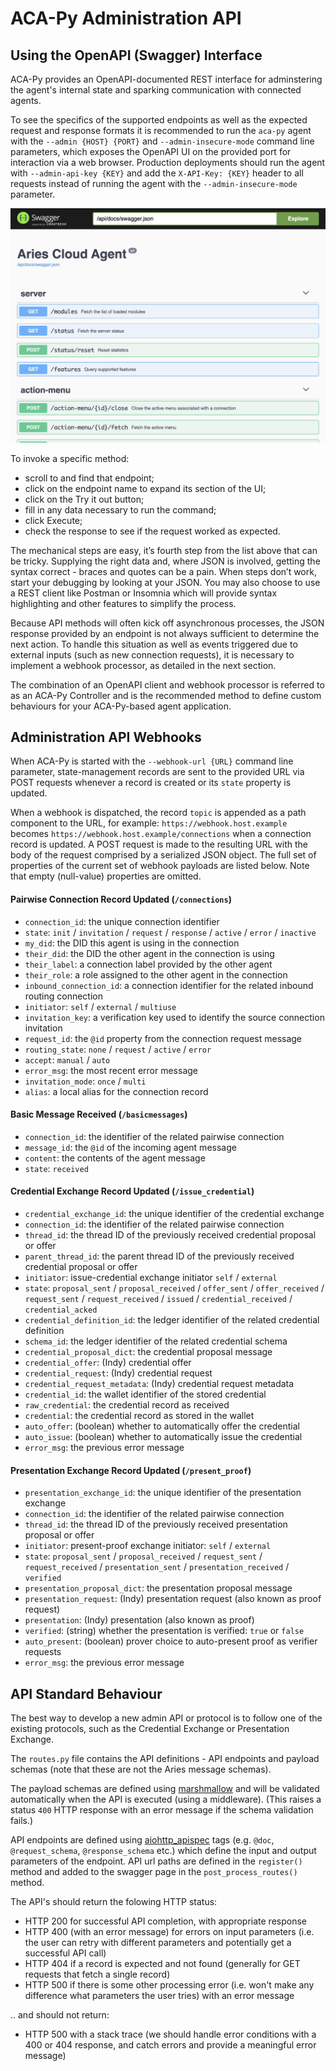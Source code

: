 # ACA-Py Administration API

## Using the OpenAPI (Swagger) Interface

ACA-Py provides an OpenAPI-documented REST interface for adminstering the agent's internal state and sparking communication with connected agents.

To see the specifics of the supported endpoints as well as the expected request and response formats it is recommended to run the `aca-py` agent with the `--admin {HOST} {PORT}` and `--admin-insecure-mode` command line parameters, which exposes the OpenAPI UI on the provided port for interaction via a web browser. Production deployments should run the agent with `--admin-api-key {KEY}` and add the `X-API-Key: {KEY}` header to all requests instead of running the agent with the `--admin-insecure-mode` parameter.

![Admin API Screenshot](/docs/assets/adminApi.png)

To invoke a specific method:

 * scroll to and find that endpoint;
 * click on the endpoint name to expand its section of the UI;
 * click on the Try it out button;
 * fill in any data necessary to run the command;
 * click Execute;
 * check the response to see if the request worked as expected.

The mechanical steps are easy, it’s fourth step from the list above that can be tricky. Supplying the right data and, where JSON is involved, getting the syntax correct - braces and quotes can be a pain. When steps don’t work, start your debugging by looking at your JSON. You may also choose to use a REST client like Postman or Insomnia which will provide syntax highlighting and other features to simplify the process.

Because API methods will often kick off asynchronous processes, the JSON response provided by an endpoint is not always sufficient to determine the next action. To handle this situation as well as events triggered due to external inputs (such as new connection requests), it is necessary to implement a webhook processor, as detailed in the next section.

The combination of an OpenAPI client and webhook processor is referred to as an ACA-Py Controller and is the recommended method to define custom behaviours for your ACA-Py-based agent application.

## Administration API Webhooks

When ACA-Py is started with the `--webhook-url {URL}` command line parameter, state-management records are sent to the provided URL via POST requests whenever a record is created or its `state` property is updated.

When a webhook is dispatched, the record `topic` is appended as a path component to the URL, for example: `https://webhook.host.example` becomes `https://webhook.host.example/connections` when a connection record is updated. A POST request is made to the resulting URL with the body of the request comprised by a serialized JSON object. The full set of properties of the current set of webhook payloads are listed below. Note that empty (null-value) properties are omitted.

#### Pairwise Connection Record Updated (`/connections`)

 * `connection_id`: the unique connection identifier
 * `state`: `init` / `invitation` / `request` / `response` / `active` / `error` / `inactive`
 * `my_did`: the DID this agent is using in the connection
 * `their_did`: the DID the other agent in the connection is using
 * `their_label`: a connection label provided by the other agent
 * `their_role`: a role assigned to the other agent in the connection
 * `inbound_connection_id`: a connection identifier for the related inbound routing connection
 * `initiator`: `self` / `external` / `multiuse`
 * `invitation_key`: a verification key used to identify the source connection invitation
 * `request_id`: the `@id` property from the connection request message
 * `routing_state`: `none` / `request` / `active` / `error`
 * `accept`: `manual` / `auto`
 * `error_msg`: the most recent error message
 * `invitation_mode`: `once` / `multi`
 * `alias`: a local alias for the connection record

#### Basic Message Received (`/basicmessages`)

 * `connection_id`: the identifier of the related pairwise connection
 * `message_id`: the `@id` of the incoming agent message
 * `content`: the contents of the agent message
 * `state`: `received`

#### Credential Exchange Record Updated (`/issue_credential`)

* `credential_exchange_id`: the unique identifier of the credential exchange
* `connection_id`: the identifier of the related pairwise connection
* `thread_id`: the thread ID of the previously received credential proposal or offer
* `parent_thread_id`: the parent thread ID of the previously received credential proposal or offer
* `initiator`: issue-credential exchange initiator `self` / `external`
* `state`: `proposal_sent` / `proposal_received` / `offer_sent` / `offer_received` / `request_sent` / `request_received` / `issued` / `credential_received` / `credential_acked`
* `credential_definition_id`: the ledger identifier of the related credential definition
* `schema_id`: the ledger identifier of the related credential schema
* `credential_proposal_dict`: the credential proposal message
* `credential_offer`: (Indy) credential offer
* `credential_request`: (Indy) credential request
* `credential_request_metadata`: (Indy) credential request metadata
* `credential_id`: the wallet identifier of the stored credential
* `raw_credential`: the credential record as received
* `credential`: the credential record as stored in the wallet
* `auto_offer`: (boolean) whether to automatically offer the credential
* `auto_issue`: (boolean) whether to automatically issue the credential
* `error_msg`: the previous error message

#### Presentation Exchange Record Updated (`/present_proof`)

 * `presentation_exchange_id`: the unique identifier of the presentation exchange
 * `connection_id`: the identifier of the related pairwise connection
 * `thread_id`: the thread ID of the previously received presentation proposal or offer
 * `initiator`: present-proof exchange initiator: `self` / `external`
 * `state`: `proposal_sent` / `proposal_received` / `request_sent` / `request_received` / `presentation_sent` / `presentation_received` / `verified`
 * `presentation_proposal_dict`: the presentation proposal message
 * `presentation_request`: (Indy) presentation request (also known as proof request)
 * `presentation`: (Indy) presentation (also known as proof)
 * `verified`: (string) whether the presentation is verified: `true` or `false`
 * `auto_present`: (boolean) prover choice to auto-present proof as verifier requests
 * `error_msg`: the previous error message

## API Standard Behaviour

The best way to develop a new admin API or protocol is to follow one of the existing protocols, such as the Credential Exchange or Presentation Exchange.

The `routes.py` file contains the API definitions - API endpoints and payload schemas (note that these are not the Aries message schemas).

The payload schemas are defined using [marshmallow](https://marshmallow.readthedocs.io/) and will be validated automatically when the API is executed (using a middleware).  (This raises a status `400` HTTP response with an error message if the schema validation fails.)

API endpoints are defined using [aiohttp_apispec](https://github.com/maximdanilchenko/aiohttp-apispec) tags (e.g. `@doc`, `@request_schema`, `@response_schema` etc.) which define the input and output parameters of the endpoint.  API url paths are defined in the `register()` method and added to the swagger page in the `post_process_routes()` method.

The API's should return the folowing HTTP status:

 * HTTP 200 for successful API completion, with appropriate response
 * HTTP 400 (with an error message) for errors on input parameters (i.e. the user can retry with different parameters and potentially get a successful API call)
 * HTTP 404 if a record is expected and not found (generally for GET requests that fetch a single record)
 * HTTP 500 if there is some other processing error (i.e. won't make any difference what parameters the user tries) with an error message

.. and should not return:

 * HTTP 500 with a stack trace (we should handle error conditions with a 400 or 404 response, and catch errors and provide a meaningful error message)
